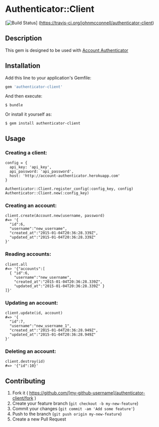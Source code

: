# Authenticator::Client
[![Build Status](https://travis-ci.org/johnmcconnell/authenticator-client.svg?branch=master)]
(https://travis-ci.org/johnmcconnell/authenticator-client)

## Description
This gem is designed to be used with
[Account Authenticator](https://account-authenticator.herokuapp.com/)

## Installation

Add this line to your application's Gemfile:

```ruby
gem 'authenticator-client'
```

And then execute:

    $ bundle

Or install it yourself as:

    $ gem install authenticator-client

## Usage

### Creating a client:

```
config = {
  api_key: 'api_key',
  api_password: 'api_password',
  host: 'http://account-authenticator.herokuapp.com'
}

Authenticator::Client.register_config(:config_key, config)
Authenticator::Client.new(:config_key)

```

### Creating an account:

```
client.create(Account.new(username, password)
#=> '{
  "id":6,
  "username":"new_username",
  "created_at":"2015-01-04T20:36:28.339Z",
  "updated_at":"2015-01-04T20:36:28.339Z"
}'
```

### Reading accounts:

```
client.all
#=> '{"accounts":[
  { "id":6,
    "username":"new_username",
    "created_at":"2015-01-04T20:36:28.339Z",
    "updated_at":"2015-01-04T20:36:28.339Z" }
]}'

```

### Updating an account:

```
client.update(id, account)
#=> '{
  "id":7,
  "username":"new_username_1",
  "created_at":"2015-01-04T20:36:28.949Z",
  "updated_at":"2015-01-04T20:36:28.949Z"
}'
```

### Deleting an account:

```
client.destroy(id)
#=> '{"id":10}'
```

## Contributing

1. Fork it ( https://github.com/[my-github-username]/authenticator-client/fork )
2. Create your feature branch (`git checkout -b my-new-feature`)
3. Commit your changes (`git commit -am 'Add some feature'`)
4. Push to the branch (`git push origin my-new-feature`)
5. Create a new Pull Request

